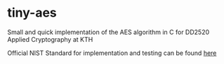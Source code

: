 # tiny-aes
Small and quick implementation of the AES algorithm in C for DD2520 Applied Cryptography at KTH

Official NIST Standard for implementation and testing can be found [here](https://nvlpubs.nist.gov/nistpubs/FIPS/NIST.FIPS.197.pdf)
